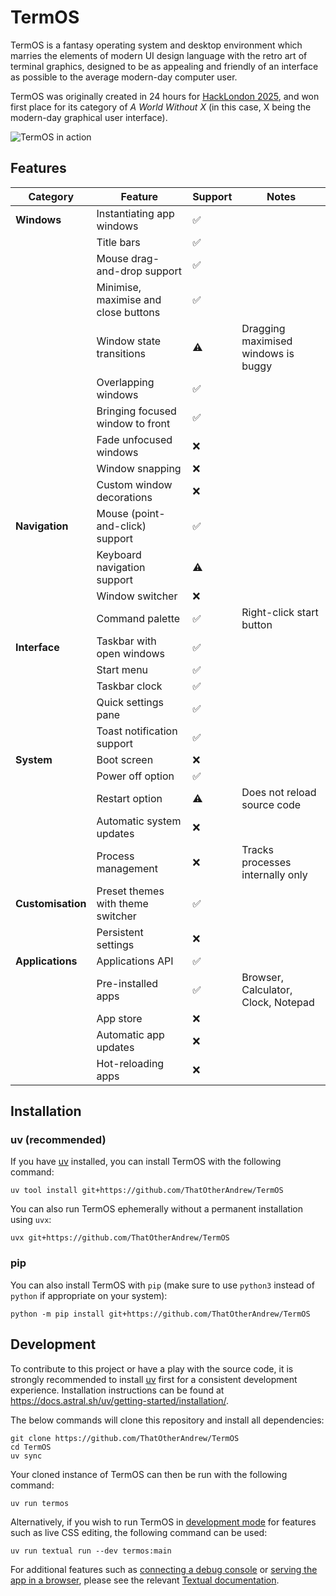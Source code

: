 # TermOS

TermOS is a fantasy operating system and desktop environment which marries the elements of modern UI design language with the retro art of terminal graphics, designed to be as appealing and friendly of an interface as possible to the average modern-day computer user.

TermOS was originally created in 24 hours for [HackLondon 2025](https://www.huzzle.app/events/hacklondon-2025-884200), and won first place for its category of _A World Without X_ (in this case, X being the modern-day graphical user interface).

![TermOS in action](https://i.imgur.com/HU1DP5R.png)

## Features
| Category          | Feature                              | Support | Notes                               |
|-------------------|--------------------------------------|---------|-------------------------------------|
| **Windows**       | Instantiating app windows            | ✅       |                                     |
|                   | Title bars                           | ✅       |                                     |
|                   | Mouse drag-and-drop support          | ✅       |                                     |
|                   | Minimise, maximise and close buttons | ✅       |                                     |
|                   | Window state transitions             | ⚠️      | Dragging maximised windows is buggy |
|                   | Overlapping windows                  | ✅       |                                     |
|                   | Bringing focused window to front     | ✅       |                                     |
|                   | Fade unfocused windows               | ❌       |                                     |
|                   | Window snapping                      | ❌       |                                     |
|                   | Custom window decorations            | ❌       |                                     |
| **Navigation**    | Mouse (point-and-click) support      | ✅       |                                     |
|                   | Keyboard navigation support          | ⚠️      |                                     |
|                   | Window switcher                      | ❌       |                                     |
|                   | Command palette                      | ✅       | Right-click start button            |
| **Interface**     | Taskbar with open windows            | ✅       |                                     |
|                   | Start menu                           | ✅       |                                     |
|                   | Taskbar clock                        | ✅       |                                     |
|                   | Quick settings pane                  | ✅       |                                     |
|                   | Toast notification support           | ✅       |                                     |
| **System**        | Boot screen                          | ❌       |                                     |
|                   | Power off option                     | ✅       |                                     |
|                   | Restart option                       | ⚠️      | Does not reload source code         |
|                   | Automatic system updates             | ❌       |                                     |
|                   | Process management                   | ❌       | Tracks processes internally only    |
| **Customisation** | Preset themes with theme switcher    | ✅       |                                     |
|                   | Persistent settings                  | ❌       |                                     |
| **Applications**  | Applications API                     | ✅       |                                     |
|                   | Pre-installed apps                   | ✅       | Browser, Calculator, Clock, Notepad |
|                   | App store                            | ❌       |                                     |
|                   | Automatic app updates                | ❌       |                                     |
|                   | Hot-reloading apps                   | ❌       |                                     |

## Installation

### uv (recommended)

If you have [uv](https://docs.astral.sh/uv/) installed, you can install TermOS with the following command:

```shell
uv tool install git+https://github.com/ThatOtherAndrew/TermOS
```

You can also run TermOS ephemerally without a permanent installation using `uvx`:

```shell
uvx git+https://github.com/ThatOtherAndrew/TermOS
```

### pip

You can also install TermOS with `pip` (make sure to use `python3` instead of `python` if appropriate on your system):

```shell
python -m pip install git+https://github.com/ThatOtherAndrew/TermOS
```

## Development

To contribute to this project or have a play with the source code, it is strongly recommended to install [uv](https://docs.astral.sh/uv/) first for a consistent development experience. Installation instructions can be found at https://docs.astral.sh/uv/getting-started/installation/.

The below commands will clone this repository and install all dependencies:

```shell
git clone https://github.com/ThatOtherAndrew/TermOS
cd TermOS
uv sync
```

Your cloned instance of TermOS can then be run with the following command:

```shell
uv run termos
```

Alternatively, if you wish to run TermOS in [development mode](https://textual.textualize.io/guide/devtools/#live-editing) for features such as live CSS editing, the following command can be used:

```shell
uv run textual run --dev termos:main
```

For additional features such as [connecting a debug console](https://textual.textualize.io/guide/devtools/#console) or [serving the app in a browser](https://textual.textualize.io/guide/devtools/#serve), please see the relevant [Textual documentation](https://textual.textualize.io/).
